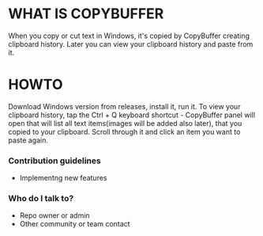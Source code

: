 # WHAT IS COPYBUFFER #

When you copy or cut text in Windows, it's copied by CopyBuffer creating clipboard history. Later you can view your clipboard history and paste from it.

# HOWTO #

Download Windows version from releases, install it, run it.
To view your clipboard history, tap the Ctrl + Q keyboard shortcut - CopyBuffer panel will open that will list all text items(images will be added also later), that you copied to your clipboard. Scroll through it and click an item you want to paste again.

### Contribution guidelines ###

* Implementng new features

### Who do I talk to? ###

* Repo owner or admin
* Other community or team contact
